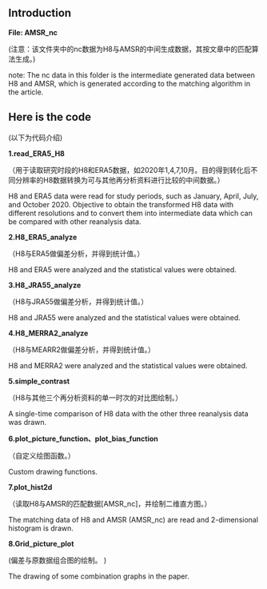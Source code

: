 ## Introduction

**File: AMSR_nc**

(注意：该文件夹中的nc数据为H8与AMSR的中间生成数据，其按文章中的匹配算法生成。)

note: The nc data in this folder is the intermediate generated data between H8 and AMSR, which is generated according to the matching algorithm in the article.



## Here is the code

(以下为代码介绍)

**1.read_ERA5_H8**

（用于读取研究时段的H8和ERA5数据，如2020年1,4,7,10月。目的得到转化后不同分辨率的H8数据转换为可与其他再分析资料进行比较的中间数据。）

 H8 and ERA5 data were read for study periods, such as January, April, July, and October 2020. Objective to obtain the transformed H8 data with different resolutions and to convert them into intermediate data which can be compared with other reanalysis data.

**2.H8_ERA5_analyze**

（H8与ERA5做偏差分析，并得到统计值。）

 H8 and ERA5 were analyzed and the statistical values were obtained. 

**3.H8_JRA55_analyze**

（H8与JRA55做偏差分析，并得到统计值。）

 H8 and JRA55 were analyzed and the statistical values were obtained. 

**4.H8_MERRA2_analyze**

（H8与MEARR2做偏差分析，并得到统计值。）

 H8 and MERRA2 were analyzed and the statistical values were obtained. 

**5.simple_contrast**

（H8与其他三个再分析资料的单一时次的对比图绘制。）

 A single-time comparison of H8 data with the other three reanalysis data was drawn. 

**6.plot_picture_function、plot_bias_function**

（自定义绘图函数。）

 Custom drawing functions. 

**7.plot_hist2d**

（读取H8与AMSR的匹配数据[AMSR_nc]，并绘制二维直方图。）

The matching data of H8 and AMSR (AMSR_nc) are read and 2-dimensional histogram is drawn.

**8.Grid_picture_plot**

(偏差与原数据组合图的绘制。 )

The drawing of some combination graphs in the paper.